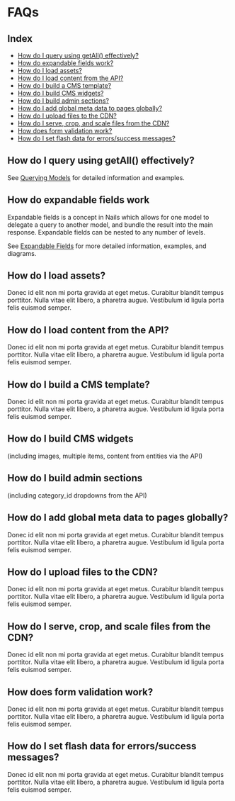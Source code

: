 # FAQs

## Index

- [How do I query using getAll() effectively?](#how-do-i-query-using-getall-effectively)
- [How do expandable fields work?](#how-do-expandable-fields-work)
- [How do I load assets?](#how-do-i-load-assets)
- [How do I load content from the API?](#how-do-i-load-content-from-the-api)
- [How do I build a CMS template?](#how-do-i-build-a-cms-template)
- [How do I build CMS widgets?](#how-do-i-build-cms-widgets)
- [How do I build admin sections?](#how-do-i-build-admin-sections)
- [How do I add global meta data to pages globally?](#how-do-i-add-global-meta-data-to-pages-globally)
- [How do I upload files to the CDN?](#how-do-i-upload-files-to-the-cdn)
- [How do I serve, crop, and scale files from the CDN?](#how-do-i-serve-crop-and-scale-files-from-the-cdn)
- [How does form validation work?](#how-does-form-validation-work)
- [How do I set flash data for errors/success messages?](#how-do-i-set-flash-data-for-errorssuccess-messages)


## How do I query using getAll() effectively?

See [Querying Models](../intro/factory/models.md#querying-models) for detailed information and examples.


## How do expandable fields work

Expandable fields is a concept in Nails which allows for one model to delegate a query to another model, and bundle the
result into the main response. Expandable fields can be nested to any number of levels.

See [Expandable Fields](../intro/factory/models.md#expandable-fields) for more detailed information, examples, and
diagrams.


## How do I load assets?

Donec id elit non mi porta gravida at eget metus. Curabitur blandit tempus porttitor. Nulla vitae elit libero, a
pharetra augue. Vestibulum id ligula porta felis euismod semper.

## How do I load content from the API?

Donec id elit non mi porta gravida at eget metus. Curabitur blandit tempus porttitor. Nulla vitae elit libero, a
pharetra augue. Vestibulum id ligula porta felis euismod semper.

## How do I build a CMS template?

Donec id elit non mi porta gravida at eget metus. Curabitur blandit tempus porttitor. Nulla vitae elit libero, a
pharetra augue. Vestibulum id ligula porta felis euismod semper.

## How do I build CMS widgets

(including images, multiple items, content from entities via the API)

## How do I build admin sections

(including category_id dropdowns from the API)

## How do I add global meta data to pages globally?

Donec id elit non mi porta gravida at eget metus. Curabitur blandit tempus porttitor. Nulla vitae elit libero, a
pharetra augue. Vestibulum id ligula porta felis euismod semper.

## How do I upload files to the CDN?

Donec id elit non mi porta gravida at eget metus. Curabitur blandit tempus porttitor. Nulla vitae elit libero, a
pharetra augue. Vestibulum id ligula porta felis euismod semper.

## How do I serve, crop, and scale files from the CDN?

Donec id elit non mi porta gravida at eget metus. Curabitur blandit tempus porttitor. Nulla vitae elit libero, a
pharetra augue. Vestibulum id ligula porta felis euismod semper.

## How does form validation work?

Donec id elit non mi porta gravida at eget metus. Curabitur blandit tempus porttitor. Nulla vitae elit libero, a
pharetra augue. Vestibulum id ligula porta felis euismod semper.

## How do I set flash data for errors/success messages?

Donec id elit non mi porta gravida at eget metus. Curabitur blandit tempus porttitor. Nulla vitae elit libero, a
pharetra augue. Vestibulum id ligula porta felis euismod semper.
